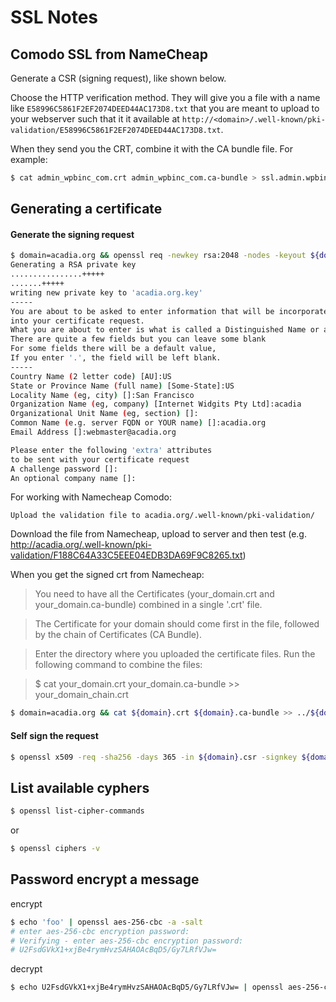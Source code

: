 # SSL Notes

## Comodo SSL from NameCheap

Generate a CSR (signing request), like shown below.

Choose the HTTP verification method.  They will give you a file with a name like `E58996C5861F2EF2074DEED44AC173D8.txt` that you are meant to upload to your webserver such that it it available at `http://<domain>/.well-known/pki-validation/E58996C5861F2EF2074DEED44AC173D8.txt`.

When they send you the CRT, combine it with the CA bundle file.  For example:

```bash
$ cat admin_wpbinc_com.crt admin_wpbinc_com.ca-bundle > ssl.admin.wpbinc.com/admin.wpbinc.com.crt
```

## Generating a certificate

#### Generate the signing request

```bash
$ domain=acadia.org && openssl req -newkey rsa:2048 -nodes -keyout ${domain}.key -out ${domain}.csr
Generating a RSA private key
................+++++
.......+++++
writing new private key to 'acadia.org.key'
-----
You are about to be asked to enter information that will be incorporated
into your certificate request.
What you are about to enter is what is called a Distinguished Name or a DN.
There are quite a few fields but you can leave some blank
For some fields there will be a default value,
If you enter '.', the field will be left blank.
-----
Country Name (2 letter code) [AU]:US
State or Province Name (full name) [Some-State]:US
Locality Name (eg, city) []:San Francisco
Organization Name (eg, company) [Internet Widgits Pty Ltd]:acadia
Organizational Unit Name (eg, section) []:
Common Name (e.g. server FQDN or YOUR name) []:acadia.org
Email Address []:webmaster@acadia.org

Please enter the following 'extra' attributes
to be sent with your certificate request
A challenge password []:
An optional company name []:
```

For working with Namecheap Comodo:

`Upload the validation file to acadia.org/.well-known/pki-validation/`

Download the file from Namecheap, upload to server and then test 
(e.g. http://acadia.org/.well-known/pki-validation/F188C64A33C5EEE04EDB3DA69F9C8265.txt)

When you get the signed crt from Namecheap:

> You need to have all the Certificates (your_domain.crt and your_domain.ca-bundle) combined in a single '.crt' file.

> The Certificate for your domain should come first in the file, followed by the chain of Certificates (CA Bundle).

> Enter the directory where you uploaded the certificate files. Run the following command to combine the files:

> $ cat your_domain.crt your_domain.ca-bundle >> your_domain_chain.crt

```bash
$ domain=acadia.org && cat ${domain}.crt ${domain}.ca-bundle >> ../${domain}.crt
```

#### Self sign the request

```bash
$ openssl x509 -req -sha256 -days 365 -in ${domain}.csr -signkey ${domain}.key -out ${domain}.crt
```

## List available cyphers

```bash
$ openssl list-cipher-commands
```

or

```bash
$ openssl ciphers -v
```

## Password encrypt a message

encrypt

```bash
$ echo 'foo' | openssl aes-256-cbc -a -salt
# enter aes-256-cbc encryption password:
# Verifying - enter aes-256-cbc encryption password:
# U2FsdGVkX1+xjBe4rymHvzSAHAOAcBqD5/Gy7LRfVJw=
```

decrypt

```bash
$ echo U2FsdGVkX1+xjBe4rymHvzSAHAOAcBqD5/Gy7LRfVJw= | openssl aes-256-cbc -a -d -salt
```
